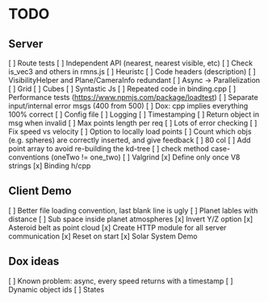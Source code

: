 # TODO

## Server

[ ] Route tests
[ ] Independent API (nearest, nearest visible, etc)
[ ] Check is_vec3 and others in rmns.js
[ ] Heuristc
[ ] Code headers (description)
[ ] VisibilityHelper and Plane/CameraInfo redundant
[ ] Async -> Parallelization
[ ] Grid
[ ] Cubes
[ ] Syntastic Js
[ ] Repeated code in binding.cpp
[ ] Performance tests (https://www.npmjs.com/package/loadtest)
[ ] Separate input/internal error msgs (400 from 500)
[ ] Dox: cpp implies everything 100% correct
[ ] Config file
[ ] Logging
[ ] Timestamping
[ ] Return object in msg when invalid
[ ] Max points length per req
[ ] Lots of error checking
[ ] Fix speed vs velocity
[ ] Option to locally load points
[ ] Count which objs (e.g. spheres) are correctly inserted, and give feedback
[ ] 80 col
[ ] Add point array to avoid re-building the kd-tree
[ ] check method case-conventions (oneTwo != one_two)
[ ] Valgrind
[x] Define only once V8 strings
[x] Binding h/cpp

## Client Demo

[ ] Better file loading convention, last blank line is ugly
[ ] Planet lables with distance
[ ] Sub space inside planet atmospheres
[x] Invert Y/Z option
[x] Asteroid belt as point cloud
[x] Create HTTP module for all server communication
[x] Reset on start
[x] Solar System Demo

## Dox ideas

[ ] Known problem: async, every speed returns with a timestamp
[ ] Dynamic object ids
[ ] States

